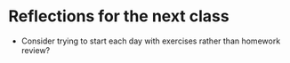 # Reflections for the next class

* Consider trying to start each day with exercises rather than homework review?
